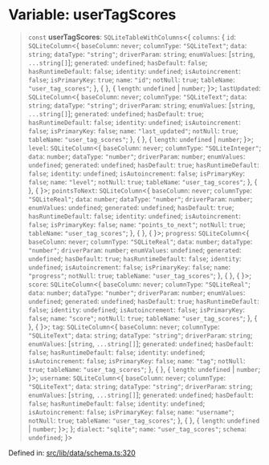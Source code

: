 # Variable: userTagScores

> `const` **userTagScores**: `SQLiteTableWithColumns`\<\{ `columns`: \{ `id`: `SQLiteColumn`\<\{ `baseColumn`: `never`; `columnType`: `"SQLiteText"`; `data`: `string`; `dataType`: `"string"`; `driverParam`: `string`; `enumValues`: \[`string`, `...string[]`\]; `generated`: `undefined`; `hasDefault`: `false`; `hasRuntimeDefault`: `false`; `identity`: `undefined`; `isAutoincrement`: `false`; `isPrimaryKey`: `true`; `name`: `"id"`; `notNull`: `true`; `tableName`: `"user_tag_scores"`; \}, \{ \}, \{ `length`: `undefined` \| `number`; \}\>; `lastUpdated`: `SQLiteColumn`\<\{ `baseColumn`: `never`; `columnType`: `"SQLiteText"`; `data`: `string`; `dataType`: `"string"`; `driverParam`: `string`; `enumValues`: \[`string`, `...string[]`\]; `generated`: `undefined`; `hasDefault`: `true`; `hasRuntimeDefault`: `false`; `identity`: `undefined`; `isAutoincrement`: `false`; `isPrimaryKey`: `false`; `name`: `"last_updated"`; `notNull`: `true`; `tableName`: `"user_tag_scores"`; \}, \{ \}, \{ `length`: `undefined` \| `number`; \}\>; `level`: `SQLiteColumn`\<\{ `baseColumn`: `never`; `columnType`: `"SQLiteInteger"`; `data`: `number`; `dataType`: `"number"`; `driverParam`: `number`; `enumValues`: `undefined`; `generated`: `undefined`; `hasDefault`: `true`; `hasRuntimeDefault`: `false`; `identity`: `undefined`; `isAutoincrement`: `false`; `isPrimaryKey`: `false`; `name`: `"level"`; `notNull`: `true`; `tableName`: `"user_tag_scores"`; \}, \{ \}, \{ \}\>; `pointsToNext`: `SQLiteColumn`\<\{ `baseColumn`: `never`; `columnType`: `"SQLiteReal"`; `data`: `number`; `dataType`: `"number"`; `driverParam`: `number`; `enumValues`: `undefined`; `generated`: `undefined`; `hasDefault`: `true`; `hasRuntimeDefault`: `false`; `identity`: `undefined`; `isAutoincrement`: `false`; `isPrimaryKey`: `false`; `name`: `"points_to_next"`; `notNull`: `true`; `tableName`: `"user_tag_scores"`; \}, \{ \}, \{ \}\>; `progress`: `SQLiteColumn`\<\{ `baseColumn`: `never`; `columnType`: `"SQLiteReal"`; `data`: `number`; `dataType`: `"number"`; `driverParam`: `number`; `enumValues`: `undefined`; `generated`: `undefined`; `hasDefault`: `true`; `hasRuntimeDefault`: `false`; `identity`: `undefined`; `isAutoincrement`: `false`; `isPrimaryKey`: `false`; `name`: `"progress"`; `notNull`: `true`; `tableName`: `"user_tag_scores"`; \}, \{ \}, \{ \}\>; `score`: `SQLiteColumn`\<\{ `baseColumn`: `never`; `columnType`: `"SQLiteReal"`; `data`: `number`; `dataType`: `"number"`; `driverParam`: `number`; `enumValues`: `undefined`; `generated`: `undefined`; `hasDefault`: `true`; `hasRuntimeDefault`: `false`; `identity`: `undefined`; `isAutoincrement`: `false`; `isPrimaryKey`: `false`; `name`: `"score"`; `notNull`: `true`; `tableName`: `"user_tag_scores"`; \}, \{ \}, \{ \}\>; `tag`: `SQLiteColumn`\<\{ `baseColumn`: `never`; `columnType`: `"SQLiteText"`; `data`: `string`; `dataType`: `"string"`; `driverParam`: `string`; `enumValues`: \[`string`, `...string[]`\]; `generated`: `undefined`; `hasDefault`: `false`; `hasRuntimeDefault`: `false`; `identity`: `undefined`; `isAutoincrement`: `false`; `isPrimaryKey`: `false`; `name`: `"tag"`; `notNull`: `true`; `tableName`: `"user_tag_scores"`; \}, \{ \}, \{ `length`: `undefined` \| `number`; \}\>; `username`: `SQLiteColumn`\<\{ `baseColumn`: `never`; `columnType`: `"SQLiteText"`; `data`: `string`; `dataType`: `"string"`; `driverParam`: `string`; `enumValues`: \[`string`, `...string[]`\]; `generated`: `undefined`; `hasDefault`: `false`; `hasRuntimeDefault`: `false`; `identity`: `undefined`; `isAutoincrement`: `false`; `isPrimaryKey`: `false`; `name`: `"username"`; `notNull`: `true`; `tableName`: `"user_tag_scores"`; \}, \{ \}, \{ `length`: `undefined` \| `number`; \}\>; \}; `dialect`: `"sqlite"`; `name`: `"user_tag_scores"`; `schema`: `undefined`; \}\>

Defined in: [src/lib/data/schema.ts:320](https://github.com/elizaOS/elizaos.github.io/blob/4810f50019028b92f4f2a0ac31323fd787c7f288/src/lib/data/schema.ts#L320)
